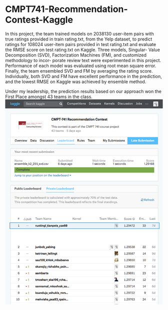 # CMPT741-Recommendation-Contest-Kaggle
In this project, the team trained models on 2038130 user-item pairs with true ratings provided in train rating.txt, from the Yelp dataset, to predict ratings for 108024 user-item pairs provided in test rating.txt and evaluate the RMSE score on test rating.txt on Kaggle. Three models, Singular- Value Decomposition (SVD), Factorization Machines (FM), and customized methodology to incor- porate review text were experimented in this project. Performance of each model was evaluated using root mean square error. Finally, the team ensembled SVD and FM by averaging the rating score. Individually, both SVD and FM have excellent performance in the prediction, and the lowest RMSE on Kaggle was achieved by ensemble method.

Under my leadership, the prediction results based on our approach won the First Place amongst 43 teams in the class.
![Alt text](https://github.com/happylittlebunny/CMPT741-Recommendation-Contest-Kaggle/blob/master/screenshots/kaggle-privateLeaderboard-half.png)
